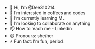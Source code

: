 - 👋 Hi, I’m @Dee310214
- 👀 I’m interested in coffees and codes
- 🌱 I’m currently learning ML
- 💞️ I’m looking to collaborate on anything
- 📫 How to reach me - Linkedin
- 😄 Pronouns: she/her
- ⚡ Fun fact: I'm fun, period.


<!---
Dee310214/Dee310214 is a ✨ special ✨ repository because its `README.md` (this file) appears on your GitHub profile.
You can click the Preview link to take a look at your changes.
--->
